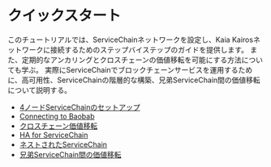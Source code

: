 # クイックスタート

このチュートリアルでは、ServiceChainネットワークを設定し、Kaia Kairosネットワークに接続するためのステップバイステップのガイドを提供します。
また、定期的なアンカリングとクロスチェーンの価値移転を可能にする方法についても学ぶ。
実際にServiceChainでブロックチェーンサービスを運用するために、高可用性、ServiceChainの階層的な構築、兄弟ServiceChain間の価値移転について説明する。

- [4ノードServiceChainのセットアップ](./4nodes-setup-guide.md)
- [Connecting to Baobab](./en-scn-connection.md)
- [クロスチェーン価値移転](./value-transfer.md)
- [HA for ServiceChain](./ha-for-sc.md)
- [ネストされたServiceChain](./nested-sc.md)
- [兄弟ServiceChain間の価値移転](./value-transfer-between-sibling.md)
